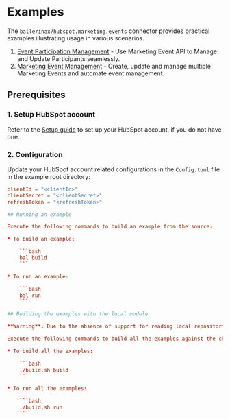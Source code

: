 # Examples

The `ballerinax/hubspot.marketing.events` connector provides practical examples illustrating usage in various scenarios.

1. [Event Participation Management](https://github.com/module-ballerinax-hubspot.marketing.events/tree/main/examples/event_participation_management/) - Use Marketing Event API to Manage and Update Participants seamlessly.
2. [Marketing Event Management](/examples/marketing_event_management/) - Create, update and manage multiple Marketing Events and automate event management.

## Prerequisites

### 1. Setup HubSpot account

Refer to the [Setup guide](https://github.com/module-ballerinax-hubspot.marketing.events/tree/main/README.md#setup-guide) to set up your HubSpot account, if you do not have one.

### 2. Configuration

Update your HubSpot account related configurations in the `Config.toml` file in the example root directory:

```toml
clientId = "<clientId>"
clientSecret = "<clientSecret>"
refreshToken = "<refreshToken>"

## Running an example

Execute the following commands to build an example from the source:

* To build an example:

    ```bash
    bal build
    ```

* To run an example:

    ```bash
    bal run
    ```

## Building the examples with the local module

**Warning**: Due to the absence of support for reading local repositories for single Ballerina files, the Bala of the module is manually written to the central repository as a workaround. Consequently, the bash script may modify your local Ballerina repositories.

Execute the following commands to build all the examples against the changes you have made to the module locally:

* To build all the examples:

    ```bash
    ./build.sh build
    ```

* To run all the examples:

    ```bash
    ./build.sh run
    ```
